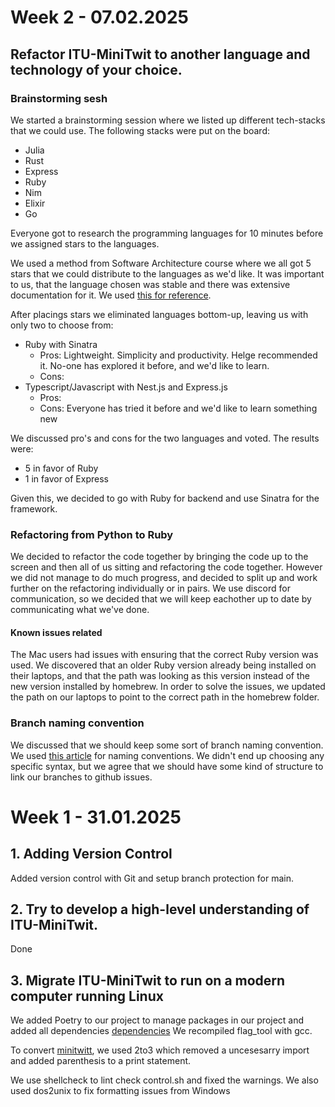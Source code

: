 # Week 2 - 07.02.2025

## Refactor ITU-MiniTwit to another language and technology of your choice.

### Brainstorming sesh

We started a brainstorming session where we listed up different tech-stacks that we could use. The following stacks were put on the board:

- Julia
- Rust
- Express
- Ruby
- Nim
- Elixir
- Go

Everyone got to research the programming languages for 10 minutes before we assigned stars to the languages.

We used a method from Software Architecture course where we all got 5 stars that we could distribute to the languages as we'd like. It was important to us, that the language chosen was stable and there was extensive documentation for it. 
We used [this for reference](https://survey.stackoverflow.co/2024/technology#most-popular-technologies-language-prof).

After placings stars we eliminated languages bottom-up, leaving us with only two to choose from:

- Ruby with Sinatra
    - Pros: Lightweight. Simplicity and productivity. Helge recommended it. No-one has explored it before, and we'd like to learn.
    - Cons: 
- Typescript/Javascript with Nest.js and Express.js
    - Pros:
    - Cons: Everyone has tried it before and we'd like to learn something new

We discussed pro's and cons for the two languages and voted. The results were:
- 5 in favor of Ruby
- 1 in favor of Express

Given this, we decided to go with Ruby for backend and use Sinatra for the framework.

### Refactoring from Python to Ruby

We decided to refactor the code together by bringing the code up to the screen and then all of us sitting and refactoring the code together. However we did not manage to do much progress, and decided to split up and work further on the refactoring individually or in pairs. We use discord for communication, so we decided that we will keep eachother up to date by communicating what we've done.

#### Known issues related

The Mac users had issues with ensuring that the correct Ruby version was used. We discovered that an older Ruby version already being installed on their laptops, and that the path was looking as this version instead of the new version installed by homebrew. In order to solve the issues, we updated the path on our laptops to point to the correct path in the homebrew folder.

### Branch naming convention

We discussed that we should keep some sort of branch naming convention. We used [this article](https://medium.com/@abhay.pixolo/naming-conventions-for-git-branches-a-cheatsheet-8549feca2534) for naming conventions. We didn't end up choosing any specific syntax, but we agree that we should have some kind of structure to link our branches to github issues.


# Week 1 - 31.01.2025

## 1. Adding Version Control
Added version control with Git and setup branch protection for main.

## 2. Try to develop a high-level understanding of ITU-MiniTwit.
Done

## 3. Migrate ITU-MiniTwit to run on a modern computer running Linux
We added Poetry to our project to manage packages in our project and added all dependencies [dependencies](../pyproject.toml)
We recompiled flag_tool with gcc.

To convert [minitwitt](../minitwit.py), we used 2to3 which removed a uncesesarry import and added parenthesis to a print statement.

We use shellcheck to lint check control.sh and fixed the warnings. We also used dos2unix to fix formatting issues from Windows
